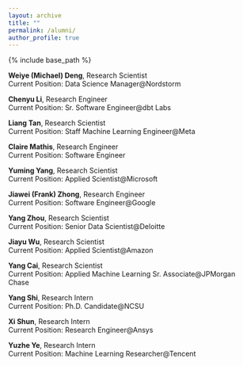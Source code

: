 ```yaml
---
layout: archive
title: ""
permalink: /alumni/
author_profile: true
---
```


{% include base_path %}


**Weiye (Michael) Deng**, Research Scientist <br/>
Current Position: Data Science Manager@Nordstorm

**Chenyu Li**, Research Engineer <br/>
Current Position: Sr. Software Engineer@dbt Labs

**Liang Tan**, Research Scientist <br/>
Current Position: Staff Machine Learning Engineer@Meta

**Claire Mathis**, Research Engineer <br/>
Current Position: Software Engineer

**Yuming Yang**, Research Scientist <br/>
Current Position: Applied Scientist@Microsoft

**Jiawei (Frank) Zhong**, Research Engineer <br/>
Current Position: Software Engineer@Google

**Yang Zhou**, Research Scientist <br/>
Current Position: Senior Data Scientist@Deloitte

**Jiayu Wu**, Research Scientist <br/>
Current Position: Applied Scientist@Amazon

**Yang Cai**, Research Scientist <br/>
Current Position: Applied Machine Learning Sr. Associate@JPMorgan Chase

**Yang Shi**, Research Intern <br/>
Current Position: Ph.D. Candidate@NCSU

**Xi Shun**, Research Intern <br/>
Current Position: Research Engineer@Ansys

**Yuzhe Ye**, Research Intern <br/>
Current Position: Machine Learning Researcher@Tencent

